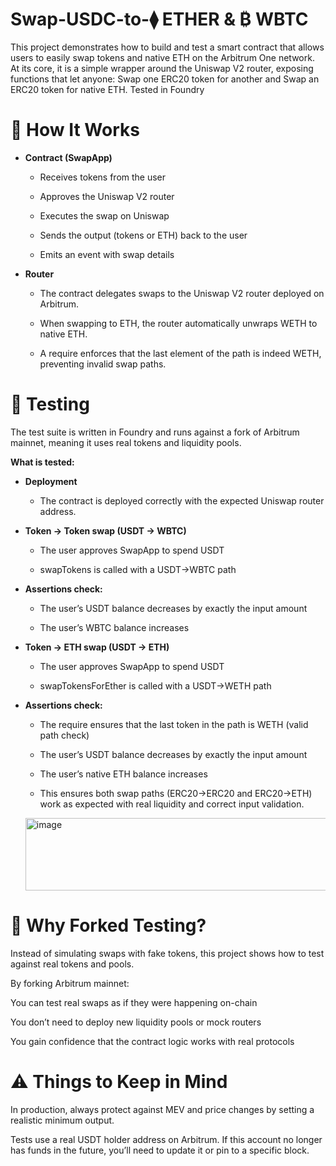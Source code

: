 # Swap-USDC-to-⧫ ETHER & ₿ WBTC
This project demonstrates how to build and test a smart contract that allows users to easily swap tokens and native ETH on the Arbitrum One network.  At its core, it is a simple wrapper around the Uniswap V2 router, exposing functions that let anyone:  Swap one ERC20 token for another  and Swap an ERC20 token for native ETH. Tested in Foundry
# 🔎 How It Works

- **Contract (SwapApp)**

    - Receives tokens from the user

    - Approves the Uniswap V2 router

    - Executes the swap on Uniswap

    - Sends the output (tokens or ETH) back to the user

    - Emits an event with swap details

- **Router**

    - The contract delegates swaps to the Uniswap V2 router deployed on Arbitrum.

    - When swapping to ETH, the router automatically unwraps WETH to native ETH.

    - A require enforces that the last element of the path is indeed WETH, preventing invalid swap paths.

# 🧪 Testing

The test suite is written in Foundry and runs against a fork of Arbitrum mainnet, meaning it uses real tokens and liquidity pools.

**What is tested:**

- **Deployment**

    - The contract is deployed correctly with the expected Uniswap router address.

- **Token → Token swap (USDT → WBTC)**

    - The user approves SwapApp to spend USDT

    - swapTokens is called with a USDT→WBTC path

- **Assertions check:**

    - The user’s USDT balance decreases by exactly the input amount

    - The user’s WBTC balance increases

- **Token → ETH swap (USDT → ETH)**

    - The user approves SwapApp to spend USDT

    - swapTokensForEther is called with a USDT→WETH path

- **Assertions check:**

    - The require ensures that the last token in the path is WETH (valid path check)

    - The user’s USDT balance decreases by exactly the input amount

    - The user’s native ETH balance increases

    - This ensures both swap paths (ERC20→ERC20 and ERC20→ETH) work as expected with real liquidity and correct input validation.

  <img width="679" height="116" alt="image" src="https://github.com/user-attachments/assets/8e58ec9a-c20a-4ea7-928d-4a3850e76c7f" />


# 🧪 Why Forked Testing?

Instead of simulating swaps with fake tokens, this project shows how to test against real tokens and pools.

By forking Arbitrum mainnet:

You can test real swaps as if they were happening on-chain

You don’t need to deploy new liquidity pools or mock routers

You gain confidence that the contract logic works with real protocols

# ⚠️ Things to Keep in Mind

In production, always protect against MEV and price changes by setting a realistic minimum output.

Tests use a real USDT holder address on Arbitrum. If this account no longer has funds in the future, you’ll need to update it or pin to a specific block.


